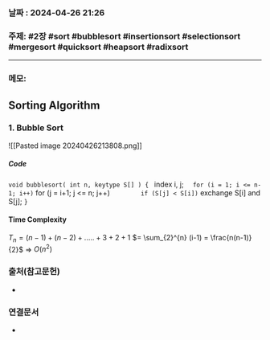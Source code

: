 
### 날짜 : 2024-04-26 21:26

### 주제: #2장 #sort #bubblesort #insertionsort #selectionsort #mergesort #quicksort #heapsort #radixsort 

---
### 메모: 
## Sorting Algorithm
### 1. Bubble Sort
![[Pasted image 20240426213808.png]]
##### Code
`void bubblesort( int n, keytype S[] ) {
`   index i, j;
`   for (i = 1; i <= n-1; i++)
`      for (j = i+1; j <= n; j++)
`         if (S[j] < S[i])
`            exchange S[i] and S[j];
`}`

#### Time Complexity
$T_{n} = (n-1) + (n-2) + ..... + 3 + 2 + 1$ 
$= \sum_{2}^{n} (i-1) = \frac{n(n-1)}{2}$
=> $O(n^2)$

### 출처(참고문헌)
-

### 연결문서
-